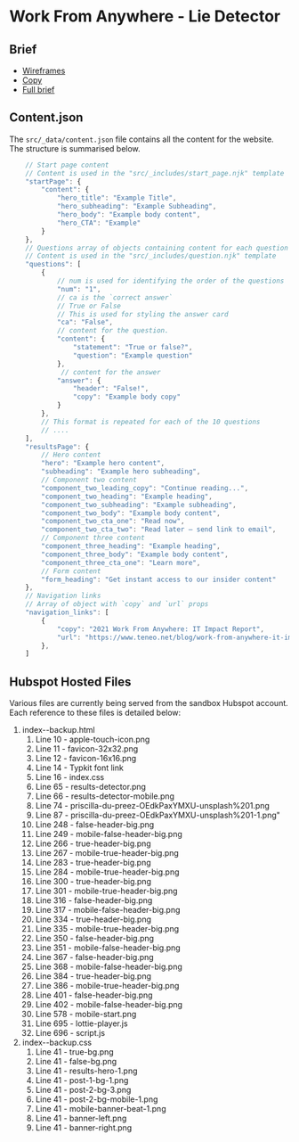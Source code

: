 # Work From Anywhere - Lie Detector

## Brief
* [Wireframes](https://www.figma.com/file/tOBtgwqGiulbFURUhIWo7e/Lie-Detector-Tool---Teneo-%26-Don't-be-Shy?node-id=0%3A1)
* [Copy](https://docs.google.com/document/d/1FCHvWLkPFWkjLQ-ehRNf_TJCItu-jSt4X2Bpt13yu3k/edit)
* [Full brief](https://docs.google.com/document/d/1uf9Zyx0YGupyS_5ImeE78fhArMQxXu4BCb0rN4n_EsA/edit)


## Content.json
The `src/_data/content.json` file contains all the content for the website.
The structure is summarised below.
```js
    // Start page content
    // Content is used in the "src/_includes/start_page.njk" template
    "startPage": {
        "content": {
            "hero_title": "Example Title",
            "hero_subheading": "Example Subheading",
            "hero_body": "Example body content",
            "hero_CTA": "Example"
        }
    },
    // Questions array of objects containing content for each question
    // Content is used in the "src/_includes/question.njk" template
    "questions": [
        {
            // num is used for identifying the order of the questions
            "num": "1",
            // ca is the `correct answer`
            // True or False
            // This is used for styling the answer card
            "ca": "False",
            // content for the question.
            "content": {
                "statement": "True or false?",
                "question": "Example question"
            },
             // content for the answer
            "answer": {
                "header": "False!",
                "copy": "Example body copy"
            }
        },
        // This format is repeated for each of the 10 questions
        // ....
    ],
    "resultsPage": {
        // Hero content
        "hero": "Example hero content",
        "subheading": "Example hero subheading",
        // Component two content
        "component_two_leading_copy": "Continue reading...",
        "component_two_heading": "Example heading",
        "component_two_subheading": "Example subheading",
        "component_two_body": "Example body content",
        "component_two_cta_one": "Read now",
        "component_two_cta_two": "Read later – send link to email",
        // Component three content
        "component_three_heading": "Example heading",
        "component_three_body": "Example body content",
        "component_three_cta_one": "Learn more",
        // Form content
        "form_heading": "Get instant access to our insider content"
    },
    // Navigation links
    // Array of object with `copy` and `url` props
    "navigation_links": [
        {
            "copy": "2021 Work From Anywhere: IT Impact Report",
            "url": "https://www.teneo.net/blog/work-from-anywhere-it-impact-report/"
        },
    ]
```

## Hubspot Hosted Files
Various files are currently being served from the sandbox Hubspot account.
Each reference to these files is detailed below:
1. index--backup.html
   1. Line 10 - apple-touch-icon.png
   2. Line 11 - favicon-32x32.png
   3. Line 12 - favicon-16x16.png
   4. Line 14 - Typkit font link
   5. Line 16 - index.css
   6. Line 65 - results-detector.png
   7. Line 66 - results-detector-mobile.png
   8. Line 74 - priscilla-du-preez-OEdkPaxYMXU-unsplash%201.png
   9. Line 87 - priscilla-du-preez-OEdkPaxYMXU-unsplash%201-1.png"
   10. Line 248 - false-header-big.png
   11. Line 249 - mobile-false-header-big.png
   12. Line 266 - true-header-big.png
   13. Line 267 - mobile-true-header-big.png
   14. Line 283 - true-header-big.png
   15. Line 284 - mobile-true-header-big.png
   16. Line 300 - true-header-big.png
   17. Line 301 - mobile-true-header-big.png
   18. Line 316 - false-header-big.png
   19. Line 317 - mobile-false-header-big.png
   20. Line 334 - true-header-big.png
   21. Line 335 - mobile-true-header-big.png
   22. Line 350 - false-header-big.png
   23. Line 351 - mobile-false-header-big.png
   24. Line 367 - false-header-big.png
   25. Line 368 - mobile-false-header-big.png
   26. Line 384 - true-header-big.png
   27. Line 386 - mobile-true-header-big.png
   28. Line 401 - false-header-big.png
   29. Line 402 - mobile-false-header-big.png
   30. Line 578 - mobile-start.png
   31. Line 695 - lottie-player.js
   32. Line 696 - script.js
2. index--backup.css
   1. Line 41 - true-bg.png
   2. Line 41 - false-bg.png
   3. Line 41 - results-hero-1.png
   4. Line 41 - post-1-bg-1.png
   5. Line 41 - post-2-bg-3.png
   6. Line 41 - post-2-bg-mobile-1.png
   7. Line 41 - mobile-banner-beat-1.png
   8. Line 41 - banner-left.png
   9. Line 41 - banner-right.png